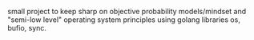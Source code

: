 small project to keep sharp on objective probability models/mindset and "semi-low level" operating system principles using golang libraries os, bufio, sync.
